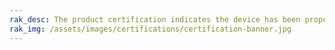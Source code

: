 ```yaml
---
rak_desc: The product certification indicates the device has been properly assessed where it meets the qualification criteria and also has passed the performance and quality tests. Hence, the following tables display the various certifications of the RAK products to guarantee these devices are safe, reliable, and high-quality.
rak_img: /assets/images/certifications/certification-banner.jpg
---
```


<rk-show-certification :product="'wisduo'" :headers="[
  'EUROPE',
  'USA',
  'AUSTRALIA',
  'BRAZIL',
  'CANADA',
  'JAPAN',
  'KOREA',
  'LoRa Alliance',
  'UK',
  'BRAZIL'
  ]"/>

<rk-certification-newsletter/>